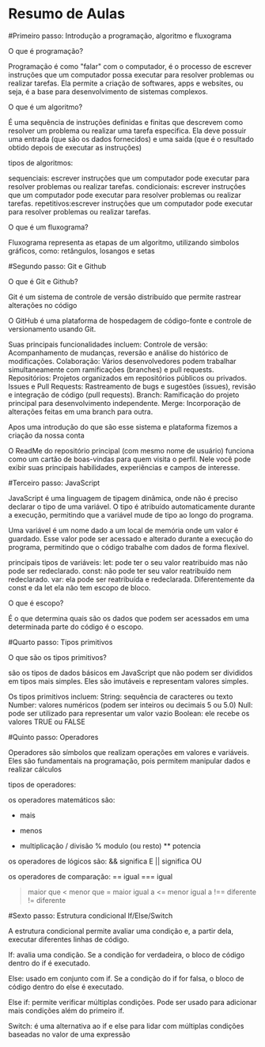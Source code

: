 # Resumo de Aulas 

#Primeiro passo: Introdução a programação, algoritmo e fluxograma

O que é programação?

Programação é como "falar" com o computador, é o processo de  escrever instruções que um computador possa executar para resolver problemas ou realizar tarefas.
Ela permite a criação de softwares, apps e websites, ou seja, é a base para desenvolvimento de sistemas complexos.

O que é um algoritmo? 

É uma sequência de instruções definidas e finitas que descrevem como resolver um problema ou realizar uma tarefa especifica.
Ela deve possuir uma entrada (que são os dados fornecidos) e uma saida (que é o resultado obtido depois de executar as instruções)

tipos de algoritmos: 

sequenciais: escrever instruções que um computador pode executar para resolver problemas ou realizar tarefas.
condicionais: escrever instruções que um computador pode executar para resolver problemas ou realizar tarefas.
repetitivos:escrever instruções que um computador pode executar para resolver problemas ou realizar tarefas.

O que é um fluxograma?

Fluxograma representa as etapas de um algoritmo, utilizando simbolos gráficos, como: retângulos, losangos e setas

#Segundo passo: Git e Github

O que é Git e Github?

Git é um sistema de controle de versão distribuído que permite rastrear alterações no código

O GitHub é uma plataforma de hospedagem de código-fonte e controle de versionamento usando Git.

Suas principais funcionalidades incluem:
Controle de versão: Acompanhamento de mudanças, reversão e análise do histórico de modificações.
Colaboração: Vários desenvolvedores podem trabalhar simultaneamente com ramificações (branches) e pull requests.
Repositórios: Projetos organizados em repositórios públicos ou privados.
Issues e Pull Requests: Rastreamento de bugs e sugestões (issues), revisão e integração de código (pull requests).
Branch: Ramificação do projeto principal para desenvolvimento independente.
Merge: Incorporação de alterações feitas em uma branch para outra.

Apos uma introdução do que são esse sistema e plataforma fizemos a criação da nossa conta

O ReadMe do repositório principal (com mesmo nome de usuário) funciona como um cartão de boas-vindas para quem visita o perfil. Nele você pode exibir suas principais habilidades, experiências e campos de interesse.

#Terceiro passo: JavaScript

JavaScript é uma linguagem de tipagem dinâmica, onde não é preciso declarar o tipo de uma variável. O tipo é atribuído automaticamente durante a execução, permitindo que a variável mude de tipo ao longo do programa.

Uma variável é um nome dado a um local de memória onde um valor é guardado. Esse valor pode ser acessado e alterado durante a execução do programa, permitindo que o código trabalhe com dados de forma flexível.

principais tipos de variáveis:
let: pode ter o seu valor reatribuido mas não pode ser redeclarado.
const: não pode ter seu valor reatribuído nem redeclarado.
var: ela pode ser reatribuída e redeclarada. Diferentemente da const e da let ela não tem escopo de bloco.

O que é escopo?

É o que determina quais são os dados que podem ser acessados em uma determinada parte do código é o escopo.

#Quarto passo: Tipos primitivos

O que são os tipos primitivos?

são os tipos de dados básicos em JavaScript que não podem ser divididos em tipos mais simples. Eles são imutáveis e representam valores simples.

Os tipos primitivos incluem:
String: sequência de caracteres ou texto
Number: valores numéricos (podem ser inteiros ou decimais 5 ou 5.0)
Null: pode ser utilizado para representar um valor vazio
Boolean: ele recebe os valores TRUE ou FALSE

#Quinto passo: Operadores

Operadores são símbolos que realizam operações em valores e variáveis. Eles são fundamentais na programação, pois permitem manipular dados e realizar cálculos

tipos de operadores:

os operadores matemáticos são: 
+  mais
-  menos
*  multiplicação
/  divisão
%  modulo (ou resto)
** potencia

os operadores de lógicos são:
&&  significa E
||  significa OU

os operadores de comparação:
==   igual
===  igual
>    maior que
<    menor que
>=   maior igual a
<=   menor igual a
!==  diferente
!=   diferente

#Sexto passo: Estrutura condicional If/Else/Switch

A estrutura condicional permite avaliar uma condição e, a partir dela, executar diferentes linhas de código.

If: avalia uma condição. Se a condição for verdadeira, o bloco de código dentro do if é executado.

Else: usado em conjunto com if. Se a condição do if for falsa, o bloco de código dentro do else é executado.

Else if: permite verificar múltiplas condições. Pode ser usado para adicionar mais condições além do primeiro if.

Switch: é uma alternativa ao if e else para lidar com múltiplas condições baseadas no valor de uma expressão








  
